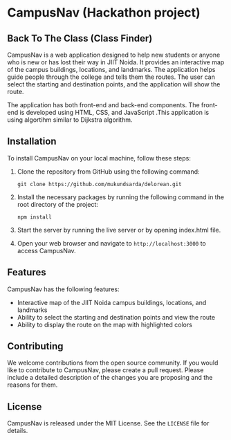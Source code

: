 # CampusNav (Hackathon project)
## Back To The Class (Class Finder)

CampusNav is a web application designed to help new students or anyone who is new or has lost their way in JIIT Noida. It provides an interactive map of the campus buildings, locations, and landmarks. The application helps guide people through the college and tells them the routes. The user can select the starting and destination points, and the application will show the route.

The application has both front-end and back-end components. The front-end is developed using HTML, CSS, and JavaScript .This application is using algortihm similar to Dijkstra algorithm.
## Installation

To install CampusNav on your local machine, follow these steps:

1. Clone the repository from GitHub using the following command:
   
   ```
   git clone https://github.com/mukundsarda/delorean.git
   ```

2. Install the necessary packages by running the following command in the root directory of the project:
   
   ```
   npm install
   ```
   
3. Start the server by running the live server or by opening index.html file.
   
4. Open your web browser and navigate to `http://localhost:3000` to access CampusNav.

## Features

CampusNav has the following features:

- Interactive map of the JIIT Noida campus buildings, locations, and landmarks
- Ability to select the starting and destination points and view the route
- Ability to display the route on the map with highlighted colors

## Contributing

We welcome contributions from the open source community. If you would like to contribute to CampusNav, please create a pull request. Please include a detailed description of the changes you are proposing and the reasons for them.

## License

CampusNav is released under the MIT License. See the `LICENSE` file for details.
